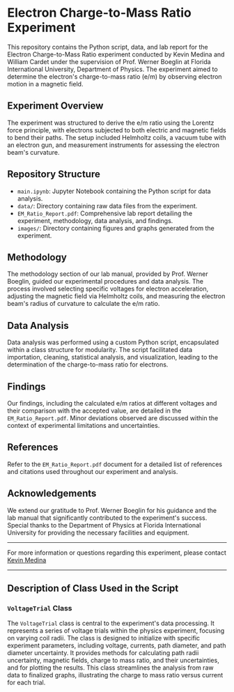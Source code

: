 # Electron Charge-to-Mass Ratio Experiment

This repository contains the Python script, data, and lab report for the Electron Charge-to-Mass Ratio experiment conducted by Kevin Medina and William Cardet under the supervision of Prof. Werner Boeglin at Florida International University, Department of Physics. The experiment aimed to determine the electron's charge-to-mass ratio (e/m) by observing electron motion in a magnetic field.

## Experiment Overview

The experiment was structured to derive the e/m ratio using the Lorentz force principle, with electrons subjected to both electric and magnetic fields to bend their paths. The setup included Helmholtz coils, a vacuum tube with an electron gun, and measurement instruments for assessing the electron beam's curvature.

## Repository Structure

- `main.ipynb`: Jupyter Notebook containing the Python script for data analysis.
- `data/`: Directory containing raw data files from the experiment.
- `EM_Ratio_Report.pdf`: Comprehensive lab report detailing the experiment, methodology, data analysis, and findings.
- `images/`: Directory containing figures and graphs generated from the experiment.

## Methodology

The methodology section of our lab manual, provided by Prof. Werner Boeglin, guided our experimental procedures and data analysis. The process involved selecting specific voltages for electron acceleration, adjusting the magnetic field via Helmholtz coils, and measuring the electron beam's radius of curvature to calculate the e/m ratio.

## Data Analysis

Data analysis was performed using a custom Python script, encapsulated within a class structure for modularity. The script facilitated data importation, cleaning, statistical analysis, and visualization, leading to the determination of the charge-to-mass ratio for electrons.

## Findings

Our findings, including the calculated e/m ratios at different voltages and their comparison with the accepted value, are detailed in the `EM_Ratio_Report.pdf`. Minor deviations observed are discussed within the context of experimental limitations and uncertainties.

## References

Refer to the `EM_Ratio_Report.pdf` document for a detailed list of references and citations used throughout our experiment and analysis.

## Acknowledgements

We extend our gratitude to Prof. Werner Boeglin for his guidance and the lab manual that significantly contributed to the experiment's success. Special thanks to the Department of Physics at Florida International University for providing the necessary facilities and equipment.

---

For more information or questions regarding this experiment, please contact [Kevin Medina](mailto:kmedi060@fiu.com)

---
## Description of Class Used in the Script

### `VoltageTrial` Class

The `VoltageTrial` class is central to the experiment's data processing. It represents a series of voltage trials within the physics experiment, focusing on varying coil radii. The class is designed to initialize with specific experiment parameters, including voltage, currents, path diameter, and path diameter uncertainty. It provides methods for calculating path radii uncertainty, magnetic fields, charge to mass ratio, and their uncertainties, and for plotting the results. This class streamlines the analysis from raw data to finalized graphs, illustrating the charge to mass ratio versus current for each trial.

